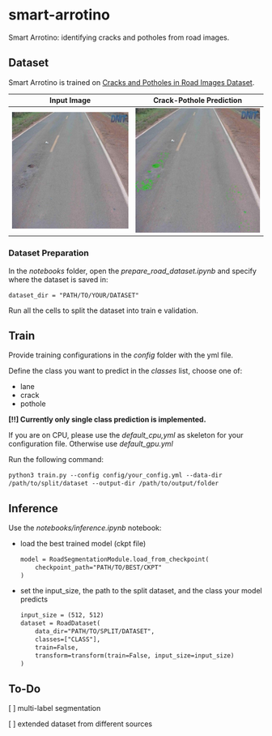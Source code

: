 # **smart-arrotino**
Smart Arrotino: identifying cracks and potholes from road images.

## **Dataset**
Smart Arrotino is trained on [Cracks and Potholes in Road Images Dataset](https://github.com/biankatpas/Cracks-and-Potholes-in-Road-Images-Dataset).


Input Image                |  Crack-Pothole Prediction
:-------------------------:|:-------------------------:
![](static/image.jpg)  |  ![](static/crack_prediction.jpg)

### **Dataset Preparation**
In the *notebooks* folder, open the *prepare_road_dataset.ipynb* and specify where the dataset is saved in:
```
dataset_dir = "PATH/TO/YOUR/DATASET"
```
Run all the cells to split the dataset into train e validation.

## **Train**
Provide training configurations in the *config* folder with the yml file.

Define the class you want to predict in the *classes* list, choose one of:
* lane
* crack
* pothole

**[!!] Currently only single class prediction is implemented.**

If you are on CPU, please use the *default_cpu,yml* as skeleton for your configuration file. Otherwise use *default_gpu.yml*

Run the following command:
```
python3 train.py --config config/your_config.yml --data-dir /path/to/split/dataset --output-dir /path/to/output/folder
```

## **Inference**

Use the *notebooks/inference.ipynb* notebook:
* load the best trained model (ckpt file)
    ```
    model = RoadSegmentationModule.load_from_checkpoint(
        checkpoint_path="PATH/TO/BEST/CKPT"
    )
    ```
* set the input_size, the path to the split dataset, and the class your model predicts
    ```
    input_size = (512, 512)
    dataset = RoadDataset(
        data_dir="PATH/TO/SPLIT/DATASET",
        classes=["CLASS"],
        train=False,
        transform=transform(train=False, input_size=input_size)
    )
    ```

## **To-Do**
[ ] multi-label segmentation

[ ] extended dataset from different sources 

